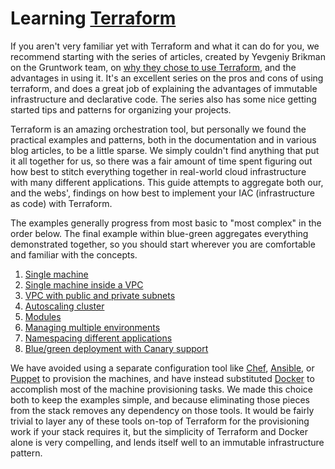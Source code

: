 # Learning [Terraform](https://www.terraform.io/)

If you aren't very familiar yet with Terraform and what it can do for you, we recommend starting with the series of articles, created by Yevgeniy Brikman on the Gruntwork team, on [why they chose to use Terraform](https://blog.gruntwork.io/why-we-use-terraform-and-not-chef-puppet-ansible-saltstack-or-cloudformation-7989dad2865c), and the advantages in using it. It's an excellent series on the pros and cons of using terraform, and does a great job of explaining the advantages of immutable infrastructure and declarative code. The series also has some nice getting started tips and patterns for organizing your projects.

Terraform is an amazing orchestration tool, but personally we found the practical examples and patterns, both in the documentation and in various blog articles, to be a little sparse. We simply couldn't find anything that put it all together for us, so there was a fair amount of time spent figuring out how best to stitch everything together in real-world cloud infrastructure with many different applications. This guide attempts to aggregate both our, and the webs', findings on how best to implement your IAC (infrastructure as code) with Terraform.

The examples generally progress from most basic to "most complex" in the order below. The final example within blue-green aggregates everything demonstrated together, so you should start wherever you are comfortable and familiar with the concepts.

1) [Single machine](single-machine/)
2) [Single machine inside a VPC](single-machine-with-VPC/)
3) [VPC with public and private subnets](private-subnet/)
4) [Autoscaling cluster](autoscaling/)
5) [Modules](modules/)
6) [Managing multiple environments](multiple-environments/)
7) [Namespacing different applications](namespacing/)
8) [Blue/green deployment with Canary support](blue-green/)

We have avoided using a separate configuration tool like [Chef](https://www.chef.io/chef/), [Ansible](https://www.ansible.com/), or [Puppet](https://docs.puppet.com/puppet/) to provision the machines, and have instead substituted [Docker](https://www.docker.com/) to accomplish most of the machine provisioning tasks. We made this choice both to keep the examples simple, and because eliminating those pieces from the stack removes any dependency on those tools. It would be fairly trivial to layer any of these tools on-top of Terraform for the provisioning work if your stack requires it, but the simplicity of Terraform and Docker alone is very compelling, and lends itself well to an immutable infrastructure pattern.